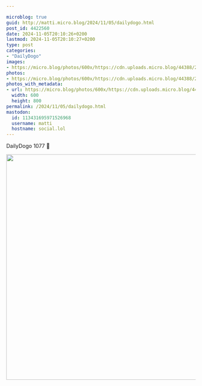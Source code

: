 ```yaml
---

microblog: true
guid: http://matti.micro.blog/2024/11/05/dailydogo.html
post_id: 4422560
date: 2024-11-05T20:10:26+0200
lastmod: 2024-11-05T20:10:27+0200
type: post
categories:
- "DailyDogo"
images:
- https://micro.blog/photos/600x/https://cdn.uploads.micro.blog/44388/2024/9617d1509c764a6da683098c4d315f8c.jpg
photos:
- https://micro.blog/photos/600x/https://cdn.uploads.micro.blog/44388/2024/9617d1509c764a6da683098c4d315f8c.jpg
photos_with_metadata:
- url: https://micro.blog/photos/600x/https://cdn.uploads.micro.blog/44388/2024/9617d1509c764a6da683098c4d315f8c.jpg
  width: 600
  height: 800
permalink: /2024/11/05/dailydogo.html
mastodon:
  id: 113431695971526968
  username: matti
  hostname: social.lol
---
```

DailyDogo 1077 🐶

<img src="/media/uploads/2024/9617d1509c764a6da683098c4d315f8c.jpg" width="600" alt="" />
